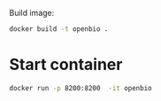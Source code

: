 
Build image:

```bash
docker build -t openbio .
```


# Start container
```bash 
docker run -p 8200:8200  -it openbio
```

